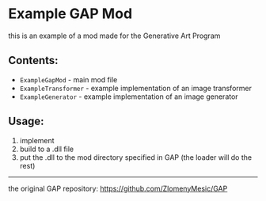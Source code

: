 # Example GAP Mod

this is an example of a mod made for the Generative Art Program

## Contents:
* `ExampleGapMod` - main mod file
* `ExampleTransformer` - example implementation of an image transformer
* `ExampleGenerator` - example implementation of an image generator

## Usage:
1. implement
2. build to a .dll file
3. put the .dll to the mod directory specified in GAP (the loader will do the rest)

---

the original GAP repository: https://github.com/ZlomenyMesic/GAP